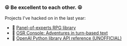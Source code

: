 ### ☮️ Be excellent to each other. ☮️

Projects I've hacked on in the last year:

- 🤖 [Panel-of-experts RPG library](https://github.com/mmacy/panel-rpglib)
- 🎲 [OSR Console: Adventures in turn-based text](https://github.com/osrapps/osr-console/tree/main)
- 🐍 [OpenAI Python library API reference (UNOFFICIAL)](https://mmacy.github.io/openai-python/)
